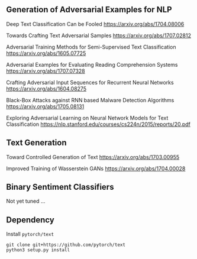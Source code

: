 ## Generation of Adversarial Examples for NLP

Deep Text Classification Can be Fooled https://arxiv.org/abs/1704.08006

Towards Crafting Text Adversarial Samples https://arxiv.org/abs/1707.02812

Adversarial Training Methods for Semi-Supervised Text Classification https://arxiv.org/abs/1605.07725

Adversarial Examples for Evaluating Reading Comprehension Systems https://arxiv.org/abs/1707.07328

Crafting Adversarial Input Sequences for Recurrent Neural Networks https://arxiv.org/abs/1604.08275

Black-Box Attacks against RNN based Malware Detection Algorithms https://arxiv.org/abs/1705.08131

Exploring Adversarial Learning on Neural Network Models for Text Classification https://nlp.stanford.edu/courses/cs224n/2015/reports/20.pdf

## Text Generation

Toward Controlled Generation of Text https://arxiv.org/abs/1703.00955

Improved Training of Wasserstein GANs https://arxiv.org/abs/1704.00028

## Binary Sentiment Classifiers

Not yet tuned ...


## Dependency

Install `pytorch/text`

```
git clone git+https://github.com/pytorch/text
python3 setup.py install
```
